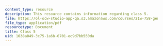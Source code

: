 ```yaml
---
content_type: resource
description: This resource contains information regarding class 5.
file: https://ol-ocw-studio-app-qa.s3.amazonaws.com/courses/21w-758-genre-fiction-workshop-spring-2013/1638a0493c751a6b0701ec9d7bb550da_MIT21W_758S13_Class_5.pdf
file_type: application/pdf
resourcetype: Document
title: Class 5
uid: 1638a049-3c75-1a6b-0701-ec9d7bb550da
---
```

